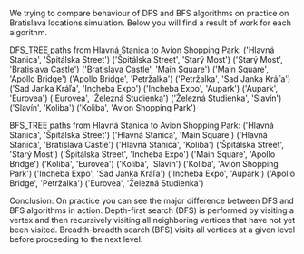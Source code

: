 We trying to compare behaviour of DFS and BFS algorithms on practice on Bratislava locations simulation.
Below you will find a result of work for each algorithm.

DFS_TREE paths from Hlavná Stanica to Avion Shopping Park:
('Hlavná Stanica', 'Špitálska Street')
('Špitálska Street', 'Starý Most')
('Starý Most', 'Bratislava Castle')
('Bratislava Castle', 'Main Square')
('Main Square', 'Apollo Bridge')
('Apollo Bridge', 'Petržalka')
('Petržalka', 'Sad Janka Kráľa')
('Sad Janka Kráľa', 'Incheba Expo')
('Incheba Expo', 'Aupark')
('Aupark', 'Eurovea')
('Eurovea', 'Železná Studienka')
('Železná Studienka', 'Slavín')
('Slavín', 'Koliba')
('Koliba', 'Avion Shopping Park')

BFS_TREE paths from Hlavná Stanica to Avion Shopping Park:
('Hlavná Stanica', 'Špitálska Street')
('Hlavná Stanica', 'Main Square')
('Hlavná Stanica', 'Bratislava Castle')
('Hlavná Stanica', 'Koliba')
('Špitálska Street', 'Starý Most')
('Špitálska Street', 'Incheba Expo')
('Main Square', 'Apollo Bridge')
('Koliba', 'Eurovea')
('Koliba', 'Slavín')
('Koliba', 'Avion Shopping Park')
('Incheba Expo', 'Sad Janka Kráľa')
('Incheba Expo', 'Aupark')
('Apollo Bridge', 'Petržalka')
('Eurovea', 'Železná Studienka')


Conclusion:
On practice you can see the major difference between DFS and BFS algorithms in action.
Depth-first search (DFS) is performed by visiting a vertex and then recursively visiting all neighboring vertices that have not yet been visited.
Breadth-breadth search (BFS) visits all vertices at a given level before proceeding to the next level.